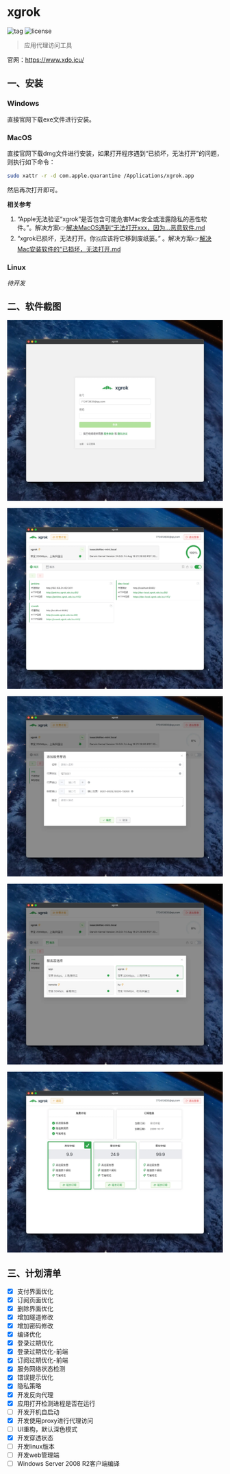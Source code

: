 # xgrok
![tag](https://img.shields.io/github/tag/meterXu/xgrok.svg)
![license](https://img.shields.io/github/license/meterXu/xgrok.svg)

> 应用代理访问工具

官网：https://www.xdo.icu/

## 一、安装
### Windows
直接官网下载exe文件进行安装。
### MacOS
直接官网下载dmg文件进行安装，如果打开程序遇到“已损坏，无法打开”的问题，则执行如下命令：
```bash
sudo xattr -r -d com.apple.quarantine /Applications/xgrok.app
```
然后再次打开即可。

**相关参考**
1. “Apple无法验证“xgrok”是否包含可能危害Mac安全或泄露隐私的恶性软件。”。解决方案👉[解决MacOS遇到“无法打开xxx，因为...恶意软件.md](assets%2Fdoc%2F%E8%A7%A3%E5%86%B3MacOS%E9%81%87%E5%88%B0%E2%80%9C%E6%97%A0%E6%B3%95%E6%89%93%E5%BC%80xxx%EF%BC%8C%E5%9B%A0%E4%B8%BA...%E6%81%B6%E6%84%8F%E8%BD%AF%E4%BB%B6.md) 
2. “xgrok已损坏，无法打开。你🇬应该将它移到废纸篓。” 。解决方案👉[解决Mac安装软件的“已损坏，无法打开.md](assets%2Fdoc%2F%E8%A7%A3%E5%86%B3Mac%E5%AE%89%E8%A3%85%E8%BD%AF%E4%BB%B6%E7%9A%84%E2%80%9C%E5%B7%B2%E6%8D%9F%E5%9D%8F%EF%BC%8C%E6%97%A0%E6%B3%95%E6%89%93%E5%BC%80.md)
### Linux
*待开发*

## 二、软件截图

![c0.png](assets%2F%E8%BD%AF%E4%BB%B6%E7%95%8C%E9%9D%A2%2Fc0.webp)

![c1.png](assets%2F%E8%BD%AF%E4%BB%B6%E7%95%8C%E9%9D%A2%2Fc1.webp)

![c2.png](assets%2F%E8%BD%AF%E4%BB%B6%E7%95%8C%E9%9D%A2%2Fc2.webp)

![c3.png](assets%2F%E8%BD%AF%E4%BB%B6%E7%95%8C%E9%9D%A2%2Fc3.webp)

![c4.png](assets%2F%E8%BD%AF%E4%BB%B6%E7%95%8C%E9%9D%A2%2Fc4.webp)


## 三、计划清单

- [x] 支付界面优化
- [x] 订阅页面优化
- [x] 删除界面优化
- [x] 增加隧道修改
- [x] 增加密码修改
- [x] 编译优化
- [x] 登录过期优化
- [x] 登录过期优化-前端
- [x] 订阅过期优化-前端
- [x] 服务网络状态检测
- [x] 错误提示优化
- [x] 隐私策略
- [x] 开发反向代理
- [x] 应用打开检测进程是否在运行
- [ ] 开发开机自启动
- [x] 开发使用proxy进行代理访问
- [ ] UI重构，默认深色模式
- [x] 开发穿透状态
- [ ] 开发linux版本
- [ ] 开发web管理端
- [ ] Windows Server 2008 R2客户端编译